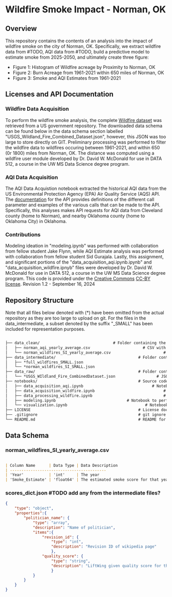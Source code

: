 # Wildfire Smoke Impact - Norman, OK

## Overview
This repository contains the contents of an analysis into the impact of wildfire smoke on the city of Norman, OK. Specifically, we extract wildfire data from #TODO, AQI data from #TODO, build a predictive model to estimate smoke from 2025-2050, and ultimately create three figure:
- Figure 1: Histogram of Wildfire acreage by Proximity to Norman, OK
- Figure 2: Burn Acreage from 1961-2021 within 650 miles of Norman, OK
- Figure 3: Smoke and AQI Estimates from 1961-2021


## Licenses and API Documentation
### Wildfire Data Acquisition
To perform the wildfire smoke analysis, the complete [Wildfire dataset](https://www.sciencebase.gov/catalog/item/61aa537dd34eb622f699df81) was retrieved from a US government repository. The downloaded data schema can be found below in the data schema section labelled "USGS_Wildland_Fire_Combined_Dataset.json", however, this JSON was too large to store directly on GIT. Preliminary processing was performed to filter the wildfire data to wildfires occuring between 1961-2021, and within 650 (0r 1800) miles from Norman, OK. The distance was computed using a wildfire user module developed by Dr. David W. McDonald for use in DATA 512, a course in the UW MS Data Science degree program.

### AQI Data Acquisition
The AQI Data Acquistion notebook extracted the historical AQI data from the US Environmental Protection Agency (EPA) Air Quality Service (AQS) API. The [documentation](https://aqs.epa.gov/aqsweb/documents/data_api.html) for the API provides definitions of the different call parameter and examples of the various calls that can be made to the API.
Specifically, this analyses makes API requests for AQI data from Cleveland county (home to Norman), and nearby Oklahoma county (home to Oklahoma City) in Oklahoma. 

### Contributions
Modeling ideation in "modeling.ipynb" was performed with collaboration from fellow student Jake Flynn, while AQI Estimate analysis was performed with collaboration from fellow student Sid Gurajala. Lastly, this assignment, and significant portions of the "data_acquisition_aqi.ipynb.ipynb" and "data_acquisition_wildfire.ipnyb" files were developed by Dr. David W. McDonald for use in DATA 512, a course in the UW MS Data Science degree program. This code is provided under the [Creative Commons](https://creativecommons.org) [CC-BY license](https://creativecommons.org/licenses/by/4.0/). Revision 1.2 - September 16, 2024

## Repository Structure
Note that all files below denoted with (*) have been omitted from the actual repository as they are too large to upload on git. For the files in the data_intermediate, a subset denoted by the suffix "_SMALL" has been included for representation purposes. 
```markdown

├── data_clean/                                # Folder containing the cleaned data
│   ├── norman_aqi_yearly_average.csv                       # CSV with the final, cleaned and processed AQI estimate data
│   └── norman_wildfires_SI_yearly_average.csv                       # CSV with the final, cleaned and processed widfire smoke estimate data
├── data_intermediate/                                    # Folder containing the intermediate data (Note the real files were too large to be stored on GIT, so the files included here are smaller, sample files)
│   ├── *full_wildfires_SMALL.json                                        # JSON with all of the extracted wildfire data
│   └── *norman_wildfires_SI_SMALL.json                                    # JSON with the processed and filtered wildfire data
├── data_raw/                                             # Folder containing the raw data
│   └── *USGS_WIldland_Fire_CombinedDataset.json                  # JSON containing all of the raw wildfire data (note this file was to large to upload, but can be downloaded directly from [here](https://www.sciencebase.gov/catalog/item/61aa537dd34eb622f699df81))
├── notebooks/                                            # Source code
│   ├── data_acquisition_aqi.ipynb                              # Notebook to make the api calls to extract,s tore, and process the aqi data
│   ├── data_acquisition_wildfire.ipynb                              # Notebook to extract the wildfire data from the raw JSON
│   ├── data_processing_wildfire.ipynb                               # Notebook to perform the data processing and smoke estimates for the wildfire smoke data
│   ├── modeling.ipynb                               # Notebook to perform the predictive modeling of the smoke estimates 
│   └── visualization.ipynb                                  # Notebook to perform the plotting of the three final figures
├── LICENSE                                               # License documentation
├── .gitignore                                            # git ignore for the repo
└── README.md                                             # README for the repo
```

## Data Schema
### norman_wildfires_SI_yearly_average.csv
```markdown

| Column Name      | Data Type | Data Description                                 
| ------------------------------------------
| 'Year'           | 'int'     | The year  
| 'Smoke_Estimate' | 'float64' | The estimated smoke score for that year

```

### scores_dict.json #TODO add any from the intermediate files?

```json
{
    "type": "object",
    "properties":{
        "politician_name": {
            "type": "array",
            "description": "Name of politician",
            "items":{
                "revision_id": {
                    "type": "int",
                    "description": "Revision ID of wikipedia page"
                    },
                "quality_score": {
                    "type": "string",
                    "description": "LiftWing given quality score for the article"
                    }
            }
        }
    }
}
```